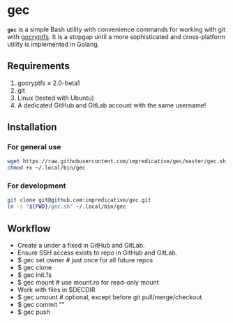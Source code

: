 # gec

**`gec`** is a simple Bash utility with convenience commands for working with git with [gocryptfs](https://github.com/rfjakob/gocryptfs).
It is a stopgap until a more sophisticated and cross-platform utility is implemented in Golang.

## Requirements
1. gocryptfs ≥ 2.0-beta1
1. git
1. Linux (tested with Ubuntu)
1. A dedicated GitHub and GitLab account with the same username!

## Installation
### For general use
```bash
wget https://raw.githubusercontent.com/impredicative/gec/master/gec.sh -O ~/.local/bin/gec
chmod +x ~/.local/bin/gec
```
### For development
```bash
git clone git@github.com:impredicative/gec.git
ln -s "${PWD}/gec.sh" ~/.local/bin/gec
```

## Workflow
* Create a <repo> under a fixed <owner> in GitHub and GitLab.
* Ensure SSH access exists to repo in GitHub and GitLab.
* $ gec set owner <owner>  # just once for all future repos
* $ gec clone <repo>
* $ gec init.fs <repo>
* $ gec mount <repo>  # use mount.ro for read-only mount
* Work with files in $DECDIR
* $ gec umount <repo>  # optional, except before git pull/merge/checkout
* $ gec commit <repo> "<non-secret commit message>"
* $ gec push <repo>
